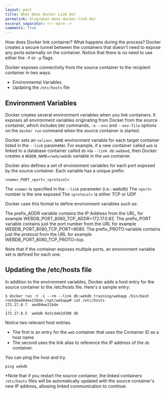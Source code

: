 ```yaml
---
layout: post
title: What Does Docker Link Do?
permalink: blog/what-does-docker-link-do/
excerpt_separator: <!--more-->
comments: True
---
```


How does Docker link container? What happens during the process? Docker creates a secure tunnel between the containers that doesn't need to expose any ports externally on the container. Notice that there is no need to use either the `-P` or `-p` flags.

Docker exposes connectivity from the source container to the recipient container in two ways:

- Environmental Variables
- Updating the `/etc/hosts` file

## Environment Variables

Docker creates several environment variables when you link containers. It exposes all environment variables originating from Docker from the source container, which includes `ENV` commands, `-e` `--env` and `--env-file` options on the `docker run` command when the source container is started.

Docker sets an `<alias>_NAME` environment variable for each target container listed in the `--link` parameter. For example, if a new container called `web` is linked to a database container called `db` via `--link db:webbed`, then Docker creates a `WEBDB_NAME=/web/webdb` variable in the `web` container.

Docker also defines a set of environment variables for each port exposed by the source container. Each variable has a unique prefix:

`<name>_PORT_<port>_<protocol>`

The `<name>` is specified in the `--link` parameter (i.e.: webdb)
The `<port>` number is the one exposed
The `<protocol>` is either TCP or UDP

Docker uses this format to define environment variables such as:

The prefix_ADDR variable contains the IP Address from the URL, for example WEBDB_PORT_8080_TCP_ADDR=172.17.0.82.
The prefix_PORT variable contains just the port number from the URL for example WEBDB_PORT_8080_TCP_PORT=8080.
The prefix_PROTO variable contains just the protocol from the URL for example WEBDB_PORT_8080_TCP_PROTO=tcp.

Note that if the container exposes multiple ports, an environment variable set is defined for each one.

## Updating the /etc/hosts file

In addition to the environment variables, Docker adds a host entry for the source container to the /etc/hosts file. Here's a sample entry:

```
$ docker run -t -i --rm --link db:webdb training/webapp /bin/bash
root@aed84ee21bde:/opt/webapp# cat /etc/hosts
172.17.0.7  aed84ee21bde
. . .
172.17.0.5  webdb 6e5cdeb2d300 db
```

Notice two relevant host entries.

<!--more-->

- The first is an entry for the `web` container that uses the Container ID as a host name
- The second uses the link alias to reference the IP address of the `db` container.

You can ping the host and try.

`ping webdb`

*Note that if you restart the source container, the linked containers `/etc/hosts` files will be automatically updated with the source container's new IP address, allowing linked communication to continue.
